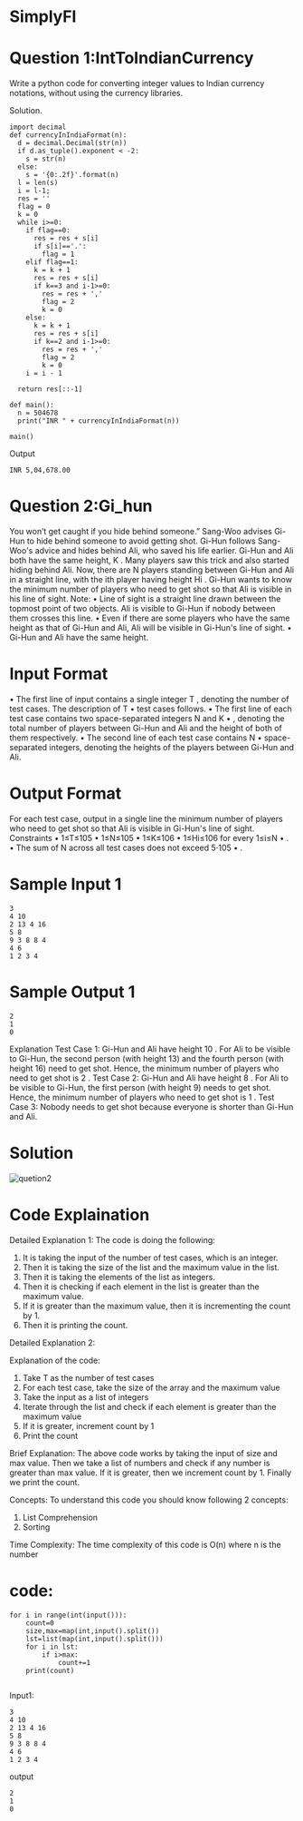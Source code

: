 # SimplyFI
# Question 1:IntToIndianCurrency
Write a python code for converting integer values to Indian currency notations, without using the currency libraries.

Solution.

```
import decimal
def currencyInIndiaFormat(n):
  d = decimal.Decimal(str(n))
  if d.as_tuple().exponent < -2:
    s = str(n)
  else:
    s = '{0:.2f}'.format(n)
  l = len(s)
  i = l-1;
  res = ''
  flag = 0
  k = 0
  while i>=0:
    if flag==0:
      res = res + s[i]
      if s[i]=='.':
        flag = 1
    elif flag==1:
      k = k + 1
      res = res + s[i]
      if k==3 and i-1>=0:
        res = res + ','
        flag = 2
        k = 0
    else:
      k = k + 1
      res = res + s[i]
      if k==2 and i-1>=0:
        res = res + ','
        flag = 2
        k = 0
    i = i - 1

  return res[::-1]

def main():
  n = 504678
  print("INR " + currencyInIndiaFormat(n)) 

main()
```
Output

```
INR 5,04,678.00

```

# Question 2:Gi_hun
You won’t get caught if you hide behind someone.”
Sang-Woo advises Gi-Hun to hide behind someone to avoid getting shot.
Gi-Hun follows Sang-Woo's advice and hides behind Ali, who saved his life earlier. Gi-Hun and Ali
both have the same height, K
. Many players saw this trick and also started hiding behind Ali.
Now, there are N
players standing between Gi-Hun and Ali in a straight line, with the ith player having height Hi
. Gi-Hun wants to know the minimum number of players who need to get shot so that Ali is visible
in his line of sight.
Note:
• Line of sight is a straight line drawn between the topmost point of two objects. Ali is visible
to Gi-Hun if nobody between them crosses this line.
• Even if there are some players who have the same height as that of Gi-Hun and Ali, Ali will
be visible in Gi-Hun's line of sight.
• Gi-Hun and Ali have the same height.
# Input Format
• The first line of input contains a single integer T
, denoting the number of test cases. The description of T
• test cases follows.
• The first line of each test case contains two space-separated integers N and K
• , denoting the total number of players between Gi-Hun and Ali and the height of both of
them respectively.
• The second line of each test case contains N
• space-separated integers, denoting the heights of the players between Gi-Hun and Ali.
# Output Format
For each test case, output in a single line the minimum number of players who need to get shot so
that Ali is visible in Gi-Hun's line of sight.
Constraints
• 1≤T≤105
• 1≤N≤105
• 1≤K≤106
• 1≤Hi≤106 for every 1≤i≤N
• .
• The sum of N across all test cases does not exceed 5⋅105
• .
# Sample Input 1
```
3
4 10
2 13 4 16
5 8
9 3 8 8 4
4 6
1 2 3 4
```
# Sample Output 1
```
2
1
0
```
Explanation
Test Case 1: Gi-Hun and Ali have height 10
. For Ali to be visible to Gi-Hun, the second person (with height 13) and the fourth person (with
height 16) need to get shot. Hence, the minimum number of players who need to get shot is 2
.
Test Case 2: Gi-Hun and Ali have height 8
. For Ali to be visible to Gi-Hun, the first person (with height 9) needs to get shot. Hence, the
minimum number of players who need to get shot is 1
.
Test Case 3: Nobody needs to get shot because everyone is shorter than Gi-Hun and Ali.

# Solution

![quetion2](https://user-images.githubusercontent.com/82312119/191941844-c9e0f341-75f0-4887-a131-620b5198ab14.PNG)
# Code Explaination
Detailed Explanation 1:
The code is doing the following:
1. It is taking the input of the number of test cases, which is an integer.
2. Then it is taking the size of the list and the maximum value in the list.
3. Then it is taking the elements of the list as integers.
4. Then it is checking if each element in the list is greater than the maximum value.
5. If it is greater than the maximum value, then it is incrementing the count by 1.
6. Then it is printing the count.

Detailed Explanation 2:

Explanation of the code:
1. Take T as the number of test cases
2. For each test case, take the size of the array and the maximum value
3. Take the input as a list of integers
4. Iterate through the list and check if each element is greater than the maximum value
5. If it is greater, increment count by 1
6. Print the count

Brief Explanation:
The above code works by taking the input of size and max value.
Then we take a list of numbers and check if any number is greater than max value.
If it is greater, then we increment count by 1.
Finally we print the count.


Concepts:
To understand this code you should know following 2 concepts:
1. List Comprehension
2. Sorting

Time Complexity:
The time complexity of this code is O(n) where n is the number

# code:
```
for i in range(int(input())):
    count=0
    size,max=map(int,input().split())
    lst=list(map(int,input().split()))
    for i in lst:
        if i>max:
            count+=1 
    print(count)
    
```


Input1: 
```
3
4 10
2 13 4 16
5 8
9 3 8 8 4
4 6
1 2 3 4
```

output
```
2
1
0
```



